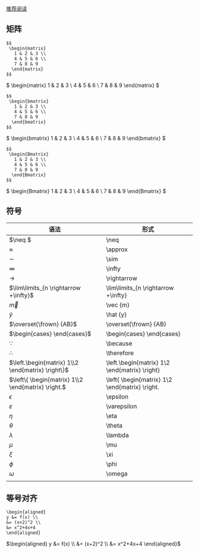 [推荐阅读](https://blog.csdn.net/garfielder007/article/details/51646604)

## 矩阵

```
$$
 \begin{matrix}
   1 & 2 & 3 \\
   4 & 5 & 6 \\
   7 & 8 & 9
  \end{matrix} 
$$
```

$ \begin{matrix}
   1 & 2 & 3 \\
   4 & 5 & 6 \\
   7 & 8 & 9
  \end{matrix} $



```
$$
 \begin{bmatrix}
   1 & 2 & 3 \\
   4 & 5 & 6 \\
   7 & 8 & 9
  \end{bmatrix} 
$$
```

$ \begin{bmatrix}
   1 & 2 & 3 \\
   4 & 5 & 6 \\
   7 & 8 & 9
  \end{bmatrix} $



```
$$
 \begin{Bmatrix}
   1 & 2 & 3 \\
   4 & 5 & 6 \\
   7 & 8 & 9
  \end{Bmatrix} 
$$
```

$ \begin{Bmatrix}
   1 & 2 & 3 \\
   4 & 5 & 6 \\
   7 & 8 & 9
  \end{Bmatrix} $



## 符号

| 语法                                               | 形式                                             |
| -------------------------------------------------- | ------------------------------------------------ |
| $\neq $                                            | \neq                                             |
| $\approx$                                          | \approx                                          |
| $\sim$                                             | \sim                                             |
| $\infty$                                           | \infty                                           |
| $\rightarrow$                                      | \rightarrow                                      |
| $\lim\limits_{n \rightarrow +\infty}$              | \lim\limits_{n \rightarrow +\infty}              |
| $\vec {m}$                                         | \vec {m}                                         |
| $\hat {y}$                                         | \hat {y}                                         |
| $\overset{\frown} {AB}$                            | \overset{\frown} {AB}                            |
| $\begin{cases} \end{cases}$                        | \begin{cases} \end{cases}                        |
| $\because$                                         | \because                                         |
| $\therefore$                                       | \therefore                                       |
| $\left.\begin{matrix} 1\\2 \end{matrix} \right\}$  | \left.\begin{matrix} 1\\2 \end{matrix} \right\}  |
| $\left\{ \begin{matrix} 1\\2 \end{matrix} \right.$ | \left\{ \begin{matrix} 1\\2 \end{matrix} \right. |
| $\epsilon$                                         | \epsilon                                         |
| $\varepsilon$                                      | \varepsilon                                      |
| $\eta$                                             | \eta                                             |
| $\theta$                                           | \theta                                           |
| $\lambda$                                          | \lambda                                          |
| $\mu$                                              | \mu                                              |
| $\xi$                                              | \xi                                              |
| $\phi$                                             | \phi                                             |
| $\omega$                                           | \omega                                           |
|                                                    |                                                  |



## 等号对齐

```
\begin{aligned}
y &= f(x) \\
&= (x+2)^2 \\
&= x^2+4x+4
\end{aligned}
```

$\begin{aligned}
y &= f(x) \\
&= (x+2)^2 \\
&= x^2+4x+4
\end{aligned}$